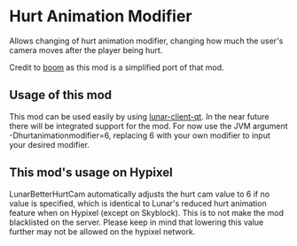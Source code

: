 # Hurt Animation Modifier

Allows changing of hurt animation modifier, changing how much the user's camera moves after the player being hurt.

Credit to [boom](https://github.com/W-OVERFLOW/BetterHurtCam) as this mod is a simplified port of that mod.

## Usage of this mod

This mod can be used easily by using [lunar-client-qt](https://github.com/Youded-byte/lunar-client-qt). In the near future there will be integrated support for the mod. For now use the JVM argument -Dhurtanimationmodifier=6, replacing 6 with your own modifier to input your desired modifier.

## This mod's usage on Hypixel

LunarBetterHurtCam automatically adjusts the hurt cam value to 6 if no value is specified, which is identical to Lunar's reduced hurt animation feature when on Hypixel (except on Skyblock). This is to not make the mod blacklisted on the server. Please keep in mind that lowering this value further may not be allowed on the hypixel network.
